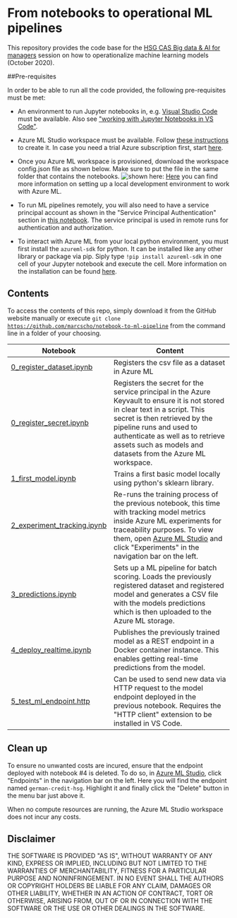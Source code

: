 # From notebooks to operational ML pipelines

This repository provides the code base for the [HSG CAS Big data & AI for managers](https://cas-bdai.iwi.unisg.ch/) session on how to operationalize machine learning models (October 2020).

##Pre-requisites

In order to be able to run all the code provided, the following pre-requisites must be met:

* An environment to run Jupyter notebooks in, e.g. [Visual Studio Code ](https://code.visualstudio.com/download) must be available. Also see ["working with Jupyter Notebooks in VS Code"](https://code.visualstudio.com/docs/python/jupyter-support).
* Azure ML Studio workspace must be available. Follow [these instructions](https://github.com/marcscho/amllab/blob/master/0_Intro_Azure_ML.md) to create it. In case you need a trial Azure subscription first, start [here](https://azure.microsoft.com/en-us/free/search/?&ef_id=EAIaIQobChMIyun91ZnF7AIVmLPtCh3duAc9EAAYASAAEgKWNPD_BwE:G:s&OCID=AID2100049_SEM_EAIaIQobChMIyun91ZnF7AIVmLPtCh3duAc9EAAYASAAEgKWNPD_BwE:G:s).

* Once you Azure ML workspace is provisioned, download the workspace config.json file as shown below. Make sure to put the file in the same folder that contains the notebooks.
![shown here:](https://docs.microsoft.com/en-us/azure/machine-learning/media/how-to-configure-environment/configure.png)
[Here](https://docs.microsoft.com/en-us/azure/machine-learning/how-to-configure-environment#local) you can find more information on setting up a local development environment to work with Azure ML.
* To run ML pipelines remotely, you will also need to have a service principal account as shown in the "Service Principal Authentication" section in [this notebook](https://github.com/Azure/MachineLearningNotebooks/blob/1f05157d24c8bd9866121b588e75dc95764ae898/how-to-use-azureml/manage-azureml-service/authentication-in-azureml/authentication-in-azureml.ipynb). The service principal is used in remote runs for authentication and authorization.
* To interact with Azure ML from your local python environment, you must first install the <code>azureml-sdk</code> for python. It can be installed like any other library or package via pip. Siply type <code>!pip install azureml-sdk</code> in one cell of your Jupyter notebook and execute the cell. 
More information on the installation can be found [here](https://docs.microsoft.com/en-us/python/api/overview/azure/ml/install?view=azure-ml-py).

## Contents

To access the contents of this repo, simply download it from the GitHub website manually or execute <code>git clone https://github.com/marcscho/notebook-to-ml-pipeline</code> from the command line in a folder of your choosing.


| Notebook        | Content   |
| ------------- |-------------|
| [0_register_dataset.ipynb](./0_register_dataset.ipynb)      | Registers the csv file as a dataset in Azure ML |
| [0_register_secret.ipynb](./0_register_secret.ipynb)      | Registers the secret for the service principal in the Azure Keyvault to ensure it is not stored in clear text in a script. This secret is then retrieved by the pipeline runs and used to authenticate as well as to retrieve assets such as models and datasets from the Azure ML workspace. |
| [1_first_model.ipynb](./1_first_model.ipynb) | Trains a first basic model locally using python's sklearn library.      |
| [2_experiment_tracking.ipynb](./2_experiment_tracking.ipynb) | Re-runs the training process of the previous notebook, this time with tracking model metrics inside Azure ML experiments for traceability purposes. To view them, open [Azure ML Studio](http://ml.azure.com) and click "Experiments" in the navigation bar on the left.   |
| [3_predictions.ipynb](./3_predictions.ipynb) | Sets up a ML pipeline for batch scoring. Loads the previously registered dataset and registered model and generates a CSV file with the models predictions which is then uploaded to the Azure ML storage.      |
| [4_deploy_realtime.ipynb](./4_deploy_realtime.ipynb) | Publishes the previously trained model as a REST endpoint in a Docker container instance. This enables getting real-time predictions from the model.      |
| [5_test_ml_endpoint.http](test_ml_endpoint.http) | Can be used to send new data via HTTP request to the model endpoint deployed in the previous notebook. Requires the "HTTP client" extension to be installed in VS Code.

## Clean up

To ensure no unwanted costs are incured, ensure that the endpoint deployed with notebook #4 is deleted. To do so, in [Azure ML Studio](http://ml.azure.com), click "Endpoints" in the navigation bar on the left. Here you will find the endpoint named <code>german-credit-hsg</code>. Highlight it and finally click the "Delete" button in the menu bar just above it.

When no compute resources are running, the Azure ML Studio workspace does not incur any costs.

## Disclaimer

THE SOFTWARE IS PROVIDED "AS IS", WITHOUT WARRANTY OF ANY KIND, EXPRESS OR IMPLIED, INCLUDING BUT NOT LIMITED TO THE WARRANTIES OF MERCHANTABILITY, FITNESS FOR A PARTICULAR PURPOSE AND NONINFRINGEMENT. IN NO EVENT SHALL THE AUTHORS OR COPYRIGHT HOLDERS BE LIABLE FOR ANY CLAIM, DAMAGES OR OTHER LIABILITY, WHETHER IN AN ACTION OF CONTRACT, TORT OR OTHERWISE, ARISING FROM, OUT OF OR IN CONNECTION WITH THE SOFTWARE OR THE USE OR OTHER DEALINGS IN THE SOFTWARE.